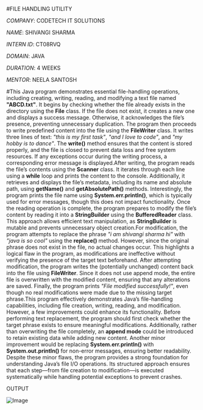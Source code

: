 #FILE HANDLING UTILITY

*COMPANY*: CODETECH IT SOLUTIONS

*NAME*: SHIVANGI SHARMA

*INTERN ID*: CT08RVQ

*DOMAIN*: JAVA

*DURATION*: 4 WEEKS

*MENTOR*: NEELA SANTOSH

#This Java program demonstrates essential file-handling operations, including creating, writing, reading, and modifying a text file named **"ABCD.txt"**. It begins by checking whether the file already exists in the directory using the **File** class. If the file does not exist, it creates a new one and displays a success message. Otherwise, it acknowledges the file’s presence, preventing unnecessary duplication. The program then proceeds to write predefined content into the file using the **FileWriter** class. It writes three lines of text: *"this is my first task"*, *"and I love to code"*, and *"my hobby is to dance"*. The **write()** method ensures that the content is stored properly, and the file is closed to prevent data loss and free system resources. If any exceptions occur during the writing process, a corresponding error message is displayed.After writing, the program reads the file’s contents using the **Scanner** class. It iterates through each line using a **while** loop and prints the content to the console. Additionally, it retrieves and displays the file’s metadata, including its name and absolute path, using **getName()** and **getAbsolutePath()** methods. Interestingly, the program prints the file name using **System.err.println()**, which is typically used for error messages, though this does not impact functionality. Once the reading operation is complete, the program prepares to modify the file’s content by reading it into a **StringBuilder** using the **BufferedReader** class. This approach allows efficient text manipulation, as **StringBuilder** is mutable and prevents unnecessary object creation.For modification, the program attempts to replace the phrase *"i am shivangi sharma hi"* with *"java is so cool"* using the **replace()** method. However, since the original phrase does not exist in the file, no actual changes occur. This highlights a logical flaw in the program, as modifications are ineffective without verifying the presence of the target text beforehand. After attempting modification, the program writes the (potentially unchanged) content back into the file using **FileWriter**. Since it does not use append mode, the entire file is overwritten with the modified content, ensuring that any alterations are saved. Finally, the program prints *"File modified successfully!"*, even though no real modifications were made due to the missing target phrase.This program effectively demonstrates Java’s file-handling capabilities, including file creation, writing, reading, and modification. However, a few improvements could enhance its functionality. Before performing text replacement, the program should first check whether the target phrase exists to ensure meaningful modifications. Additionally, rather than overwriting the file completely, an **append mode** could be introduced to retain existing data while adding new content. Another minor improvement would be replacing **System.err.println()** with **System.out.println()** for non-error messages, ensuring better readability. Despite these minor flaws, the program provides a strong foundation for understanding Java’s file I/O operations. Its structured approach ensures that each step—from file creation to modification—is executed systematically while handling potential exceptions to prevent crashes.

OUTPUT

![Image](https://github.com/user-attachments/assets/d1130062-84aa-40a9-b18f-71ee6885254e)
